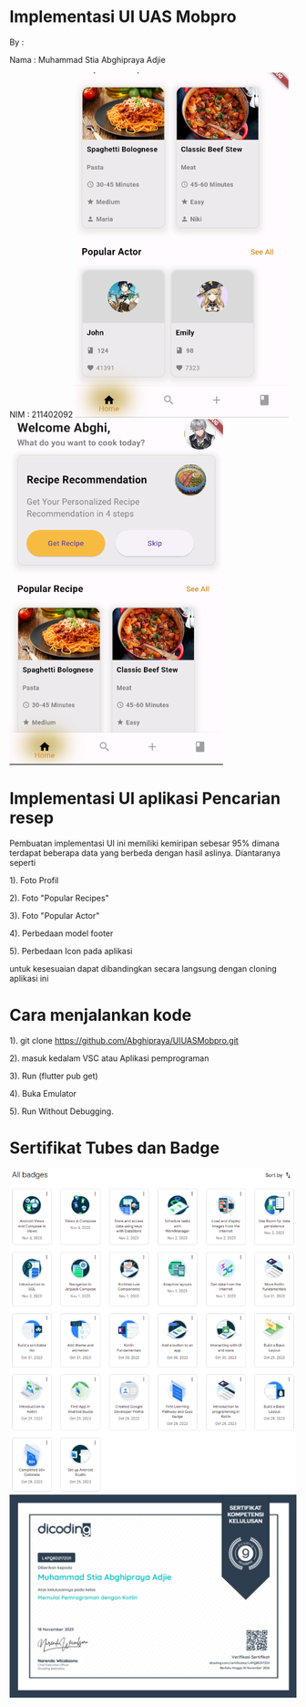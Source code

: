 # Implementasi UI UAS Mobpro

By : 

Nama : Muhammad Stia Abghipraya Adjie

NIM : 211402092
![A POS application](src/main/donefix.png)
![A POS application](src/main/donefix2.png)

# Implementasi UI aplikasi Pencarian resep

Pembuatan implementasi UI ini memiliki kemiripan sebesar 95% dimana terdapat beberapa data yang berbeda dengan hasil aslinya. Diantaranya seperti

1). Foto Profil

2). Foto "Popular Recipes"

3). Foto "Popular Actor" 

4). Perbedaan model footer

5). Perbedaan Icon pada aplikasi

untuk kesesuaian dapat dibandingkan secara langsung dengan cloning aplikasi ini

# Cara menjalankan kode

1). git clone <https://github.com/Abghipraya/UIUASMobpro.git>

2). masuk kedalam VSC atau Aplikasi pemprograman

3). Run (flutter pub get)

4). Buka Emulator

5). Run Without Debugging.

# Sertifikat Tubes dan Badge
![A POS application](src/main/badge.png)
![A POS application](src/main/tubes.png)
